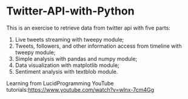 # Twitter-API-with-Python
This is an exercise to retrieve data from twitter api with five parts:<br>
  1. Live tweets streaming with tweepy module;<br>
  2. Tweets, followers, and other information access from timeline with tweepy module;<br>
  3. Simple analysis with pandas and numpy module;<br>
  4. Data visualization with matplotlib module;<br>
  5. Sentiment analysis with textblob module.<br>

Learning from LucidProgramming YouTube tutorials:https://www.youtube.com/watch?v=wlnx-7cm4Gg
